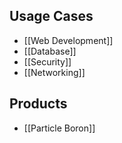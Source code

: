 ## Usage Cases
 - [[Web Development]]
 - [[Database]]
 - [[Security]]
 - [[Networking]]
## Products
 - [[Particle Boron]]